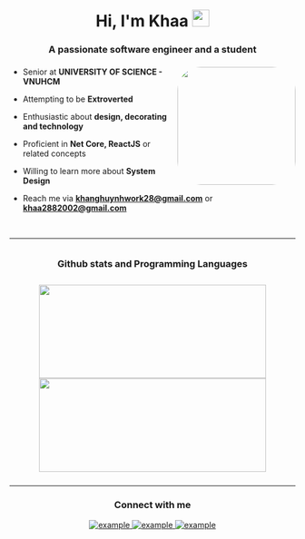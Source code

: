 <h1 align="center">Hi, I'm Khaa <img width="30px" src="https://raw.githubusercontent.com/iampavangandhi/iampavangandhi/master/gifs/Hi.gif"></h1>
<h3 font-size="20" align="center" style="padding-bottom: 5px">A passionate software engineer and a student</h3>


<img align="right" style="width:13rem; height:auto; border-radius: 20%" src="https://github.com/Khaa288/Khaa288/assets/89777765/f4bbbf02-d8ac-401c-ba5a-ed5f2c9c93ec"/>

- Senior at **UNIVERSITY OF SCIENCE - VNUHCM**

- Attempting to be **Extroverted**

- Enthusiastic about **design, decorating and technology**

- Proficient in **Net Core, ReactJS** or related concepts

- Willing to learn more about **System Design**

- Reach me via **khanghuynhwork28@gmail.com** or **khaa2882002@gmail.com**

<br/>

---

<div align="center" style="padding: 10px">
  <h3 style="margin: 10px;">Github stats and Programming Languages</h3> 
<br/>

<div align="center">
  <img src="https://github-readme-stats.vercel.app/api?username=Khaa288&show_icons=true&theme=highcontrast&rank_icon=github" height="165" width="400">
  <img src="https://github-readme-stats.vercel.app/api/top-langs/?username=Khaa288&layout=compact&theme=highcontrast&langs_count=6" height="165" width="400">
</div>


</div>

------
<h3 align="center">Connect with me</h3>
<div style="margin-top:10px" align="center">
  <div>
    <a  href="https://www.linkedin.com/in/khaa288/" target="_blank">
      <img src="https://img.shields.io/badge/Linked%20In-0A66C2.svg?style=for-the-badge&logo=linkedin&logoColor=white" alt="example"/>
    </a>
    <a href="https://www.facebook.com/HVKhaa/" target="_blank">
      <img src="https://img.shields.io/badge/Facebook-1DA1F2.svg?style=for-the-badge&logo=facebook&logoColor=white" alt="example"/>
    </a>
    <a href="https://youtube.com/example" target="_blank">
      <img src="https://img.shields.io/badge/Youtube-red.svg?style=for-the-badge&logo=youtube&logoColor=white" alt="example"/>
    </a>
  </div>
</div>
